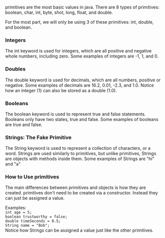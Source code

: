 primitives are the most basic values in java. There are 8 types of primitives: boolean, char,  int, byte, shot, long, float, and double.

For the most part, we will only be using 3 of these primitives: int, double, and boolean. 

### Integers
The int keyword is used for integers, which are all positive and negative whole numbers, including zero. Some examples of integers are -1, 1, and 0.

### Doubles
The double keyword is used for decimals, which are all numbers, positive or negative. Some examples of decimals are 16.2, 0.01, -2.3, and 1.0. Notice how an integer (1) can also be stored as a double (1.0).

### Booleans
The boolean keyword is used to represent true and false statements. Booleans only have two states, true and false. Some examples of booleans are true and false.

### Strings: The Fake Primitive
The String keyword is used to represent a collection of characters, or a word. Strings are used similarly to primitives, but unlike primitives, Strings are objects with methods inside them. Some examples of Strings are "hi" and "a"

### How to Use primitives
The main differences between primitives and objects is how they are created. primitives don't need to be created via a constructor. Instead they can just be assigned a value. 

Examples: \
`int age = 5;` \
`boolean trustworthy = false;`\
`double timeSeconds = 0.5;`\
`String name = "Bob";`\
Notice how Strings can be assigned a value just like the other primitives.
